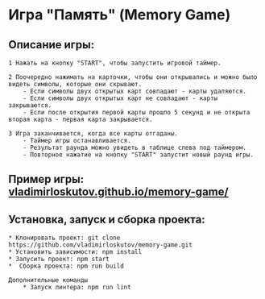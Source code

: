 # Игра "Память" (Memory Game)

## Описание игры:
    1 Нажать на кнопку "START", чтобы запустить игровой таймер.

    2 Поочередно нажимать на карточки, чтобы они открывались и можно было видеть символы, которые они скрывают.
        - Если символы двух открытых карт совпадают - карты удаляются.
        - Если символы двух открытых карт не совпадают - карты закрываются.
        - Если после открытия первой карты прошло 5 секунд и не открыта вторая карта - первая карта закрывается.

    3 Игра заканчивается, когда все карты отгаданы.
        - Таймер игры останавливается.
        - Результат раунда можно увидеть в таблице слева под таймером.
        - Повторное нажатие на кнопку "START" запустит новый раунд игры.

## Пример игры: [vladimirloskutov.github.io/memory-game/](https://vladimirloskutov.github.io/memory-game/)

## Установка, запуск и сборка проекта:
    * Клонировать проект: git clone https://github.com/vladimirloskutov/memory-game.git
    * Установить зависимости: npm install
    * Запусить проект: npm start
    *  Сборка проекта: npm run build

    Дополнительные команды
        * Запуск линтера: npm run lint
        
